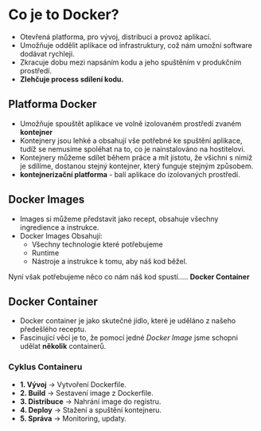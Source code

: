 # Co je to Docker?

- Otevřená platforma, pro vývoj, distribuci a provoz aplikací.
- Umožňuje oddělit aplikace od infrastruktury, což nám umožní software dodávat rychleji.
- Zkracuje dobu mezi napsáním kodu a jeho spuštěním v produkčním prostředí.
- **Zlehčuje process sdílení kodu.**

## Platforma Docker

- Umožňuje spouštět aplikace ve volně izolovaném prostředí zvaném **kontejner**
- Kontejnery jsou lehké a obsahují vše potřebné ke spuštění aplikace, tudíž se nemusíme spoléhat na to, co je nainstalováno na hostitelovi.
- Kontejnery můžeme sdílet během práce a mít jistotu, že všichni s nimiž je sdílíme, dostanou stejný kontejner, který funguje stejným způsobem.
- **kontejnerizační platforma** - balí aplikace do izolovaných prostředí.

## Docker Images

- Images si můžeme představit jako recept, obsahuje všechny ingredience a instrukce.
- Docker Images Obsahují:
    - Všechny technologie které potřebujeme
    - Runtime
    - Nástroje a instrukce k tomu, aby náš kod běžel.

Nyní však potřebujeme něco co nám náš kod spustí..... **Docker Container**

## Docker Container

- Docker container je jako skutečné jídlo, které je uděláno z našeho předešlého receptu.
- Fascinující věcí je to, že pomocí jedné *Docker Image* jsme schopni udělat **několik** containerů.

### Cyklus Containeru

- **1. Vývoj** -> Vytvoření Dockerfile.
- **2. Build** -> Sestavení image z Dockerfile.
- **3. Distribuce** -> Nahrání image do registru. 
- **4. Deploy** -> Stažení a spuštění kontejneru.
- **5. Správa** -> Monitoring, updaty.